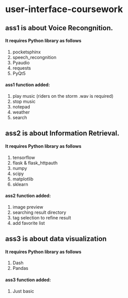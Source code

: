 # user-interface-coursework

## ass1 is about Voice Recongnition. 
#### It requires Python library as follows
1. pocketsphinx
2. speech_recongnition
3. Pyaudio
4. requests
5. PyQt5
#### ass1 function added:
1. play music (riders on the storm .wav is required)
2. stop music
3. notepad
4. weather
5. search

## ass2 is about Information Retrieval. 
#### It requires Python library as follows
1. tensorflow
2. flask & flask_httpauth
3. numpy
4. scipy
5. matplotlib
6. sklearn
#### ass2 function added:
1. image preview
2. searching result directory
3. tag selection to refine result
4. add favorite list

## ass3 is about data visualization
#### It requires Python library as follows
1. Dash
2. Pandas
#### ass3 function added:
1. Just basic
